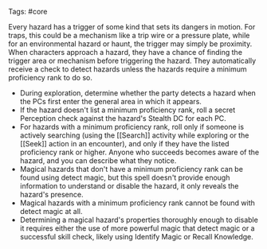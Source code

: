 Tags: #core 

Every hazard has a trigger of some kind that sets its dangers in motion. For traps, this could be a mechanism like a trip wire or a pressure plate, while for an environmental hazard or haunt, the trigger may simply be proximity. When characters approach a hazard, they have a chance of finding the trigger area or mechanism before triggering the hazard. They automatically receive a check to detect hazards unless the hazards require a minimum proficiency rank to do so.  
  
- During exploration, determine whether the party detects a hazard when the PCs first enter the general area in which it appears.
- If the hazard doesn't list a minimum proficiency rank, roll a secret Perception check against the hazard's Stealth DC for each PC.
- For hazards with a minimum proficiency rank, roll only if someone is actively searching (using the [[Search]] activity while exploring or the [[Seek]] action in an encounter), and only if they have the listed proficiency rank or higher. Anyone who succeeds becomes aware of the hazard, and you can describe what they notice.  
- Magical hazards that don't have a minimum proficiency rank can be found using detect magic, but this spell doesn't provide enough information to understand or disable the hazard, it only reveals the hazard's presence.
- Magical hazards with a minimum proficiency rank cannot be found with detect magic at all.
- Determining a magical hazard's properties thoroughly enough to disable it requires either the use of more powerful magic that detect magic or a successful skill check, likely using Identify Magic or Recall Knowledge.